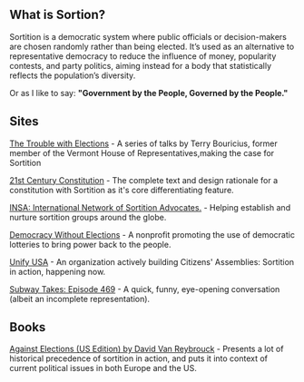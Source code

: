 ## What is Sortion?

Sortition is a democratic system where public officials or decision-makers are chosen randomly rather than being elected. It’s used as an alternative to representative democracy to reduce the influence of money, popularity contests, and party politics, aiming instead for a body that statistically reflects the population’s diversity.

Or as I like to say: **"Government by the People, Governed by the People."**

## Sites

[The Trouble with Elections](https://democracycreative.substack.com/p/the-trouble-with-elections) - A series of talks by Terry Bouricius, former member of the Vermont House of Representatives,making the case for Sortition

[21st Century Constitution](https://www.21st-century-constitution.org/) - The complete text and design rationale for a constitution with Sortition as it's core differentiating feature.

[INSA: International Network of Sortition Advocates.](https://insa.site/) - Helping establish and nurture sortition groups around the globe.

[Democracy Without Elections](https://www.democracywithoutelections.org/) - A nonprofit promoting the use of democratic lotteries to bring power back to the people.

[Unify USA](https://www.unify-usa.org/) - An organization actively building Citizens' Assemblies: Sortition in action, happening now.

[Subway Takes: Episode 469](https://www.instagram.com/reel/DNtNsF2XEtJ/?utm_source=ig_web_copy_link&igsh=MWpncnIxN2I4cWpheQ==) - A quick, funny, eye-opening conversation (albeit an incomplete representation).

## Books

[Against Elections (US Edition) by David Van Reybrouck](https://www.davidvanreybrouck.be/en/boeken/twee-monologen) - Presents a lot of historical precedence of sortition in action, and puts it into context of current political issues in both Europe and the US.
